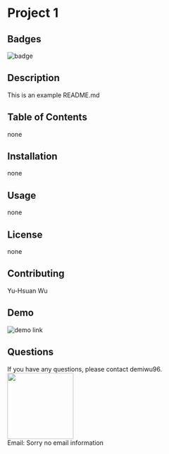 
# Project 1
## Badges
![badge](https://img.shields.io/badge/build-passing-brightgreen.svg)
## Description
This is an example README.md
## Table of Contents
none
## Installation
none
## Usage
none
## License
none
## Contributing
Yu-Hsuan Wu
## Demo
![demo link]()
## Questions
If you have any questions, please contact demiwu96.
<br>
<img src="https://avatars3.githubusercontent.com/u/56731719?v=4" width="150">
<br>
Email: Sorry no email information
